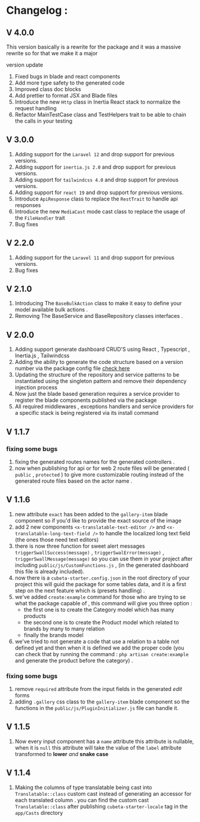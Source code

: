<!-- docs/CHANGELOG.md -->

# **Changelog :**

## **V 4.0.0**

This version basically is a rewrite for the package and it was a massive rewrite so for that we make it a major

version update

1. Fixed bugs in blade and react components
2. Add more type safety to the generated code
3. Improved class doc blocks
4. Add prettier to format JSX and Blade files
5. Introduce the new `Http` class in Inertia React stack to normalize the request handling
6. Refactor MainTestCase class and TestHelpers trait to be able to chain the calls in your testing

## **V 3.0.0**

1. Adding support for the `Laravel 12` and drop support for previous versions.
2. Adding support for `inertia.js 2.0` and drop support for previous versions.
3. Adding support for `tailwindcss 4.0` and drop support for previous versions.
4. Adding support for `react 19` and drop support for previous versions.
5. Introduce `ApiResponse` class to replace the `RestTrait` to handle api responses
6. Introduce the new `MediaCast` mode cast class to replace the usage of the `FileHandler` trait
7. Bug fixes

## **V 2.2.0**

1. Adding support for the `Laravel 11` and drop support for previous versions.
2. Bug fixes

## **V 2.1.0**

1. Introducing The `BaseBulkAction` class to make it easy to define your model available bulk
   actions .
2. Removing The BaseService and BaseRepository classes interfaces .

## **V 2.0.0**

1. Adding support generate dashboard CRUD'S using React , Typescript , Inertia.js , Tailwindcss
2. Adding the ability to generate the code structure based on a version number via the package config
   file [check here](usage.md#config)
3. Updating the structure of the repository and service patterns to be instantiated using the singleton pattern and
   remove their dependency injection process
4. Now just the blade based generation requires a service provider to register the blade components published via the
   package
5. All required middlewares , exceptions handlers and service providers for a specific stack is being registered via its
   install command

## **V 1.1.7**

### **fixing some bugs**

1. fixing the generated routes names for the generated controllers .
2. now when publishing for api or for web 2 route files will be generated ( `public` , `protected` ) to give more
   customizable routing instead of the generated route files based on the actor name .

## **V 1.1.6**

1. new attribute `exact` has been added to the `gallery-item` blade component so if you'd like to provide the exact
   source of the image
2. add 2 new components `<x-translatable-text-editor />` and `<x-translatable-long-text-field />` to handle the
   localized long text field (the ones those need text editors)
3. there is now three function for sweet alert
   messages `triggerSwallSuccess(message)` , `triggerSwalError(message)` , `triggerSwallMessage(message)` so you can use
   them in your project after including `public/js/CustomFunctions.js` , (in the generated dashboard this file is
   already included).
4. now there is a `cubeta-starter.config.json` in the root directory of your project this will guid the package for some
   tables data, and it is a first step on the next feature which is (presets handling) .
5. we've added `create:example` command for those who are trying to se what the package capable of , this command will
   give you three option :
    - the first one is to create the Category model which has many products
    - the second one is to create the Product model which related to brands by many to many relation
    - finally the brands model
6. we've tried to not generate a code that use a relation to a table not defined yet and then when it is defined we add
   the proper code (you can check that by running the command : `php artisan create:example` and generate the product
   before the category) .

### **fixing some bugs**

1. remove `required` attribute from the input fields in the generated _edit_ forms
2. adding `.gallery` css class to the `gallery-item` blade component so the functions in
   the `public/js/PluginInitializer.js` file
   can handle it.

## **V 1.1.5**

1. Now every input component has a `name` attribute this attribute is nullable, when it is `null` this attribute will
   take the value of the `label` attribute transformed to **lower** _and_ **snake case**

## **V 1.1.4**

1. Making the columns of type translatable being cast into `Translatable::class` custom cast instead of generating an
   accessor for each translated column . you can find the custom cast `Translatable::class` after
   publishing `cubeta-starter-locale` tag in the `app/Casts` directory

